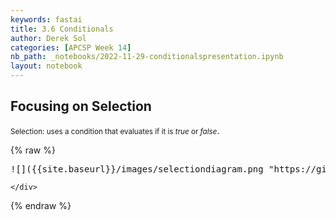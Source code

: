 ```yaml
---
keywords: fastai
title: 3.6 Conditionals
author: Derek Sol
categories: [APCSP Week 14]
nb_path: _notebooks/2022-11-29-conditionalspresentation.ipynb
layout: notebook
---
```


<!--
#################################################
### THIS FILE WAS AUTOGENERATED! DO NOT EDIT! ###
#################################################
# file to edit: _notebooks/2022-11-29-conditionalspresentation.ipynb
-->

<div class="container" id="notebook-container">
        
<div class="cell border-box-sizing text_cell rendered"><div class="inner_cell">
<div class="text_cell_render border-box-sizing rendered_html">
<h2 id="Focusing-on-Selection">Focusing on Selection<a class="anchor-link" href="#Focusing-on-Selection"> </a></h2><p><small>Selection: uses a condition that evaluates if it is <i>true</i> or <i>false</i></small>.</p>

</div>
</div>
</div>
    {% raw %}
    
<div class="cell border-box-sizing code_cell rendered">
<div class="input">

<div class="inner_cell">
    <div class="input_area">
<div class=" highlight hl-python"><pre><span></span><span class="err">!</span><span class="p">[]({{</span><span class="n">site</span><span class="o">.</span><span class="n">baseurl</span><span class="p">}}</span><span class="o">/</span><span class="n">images</span><span class="o">/</span><span class="n">selectiondiagram</span><span class="o">.</span><span class="n">png</span> <span class="s2">&quot;https://github.com/fastai/fastpages&quot;</span><span class="p">)</span>
</pre></div>

    </div>
</div>
</div>

</div>
    {% endraw %}

</div>
 

